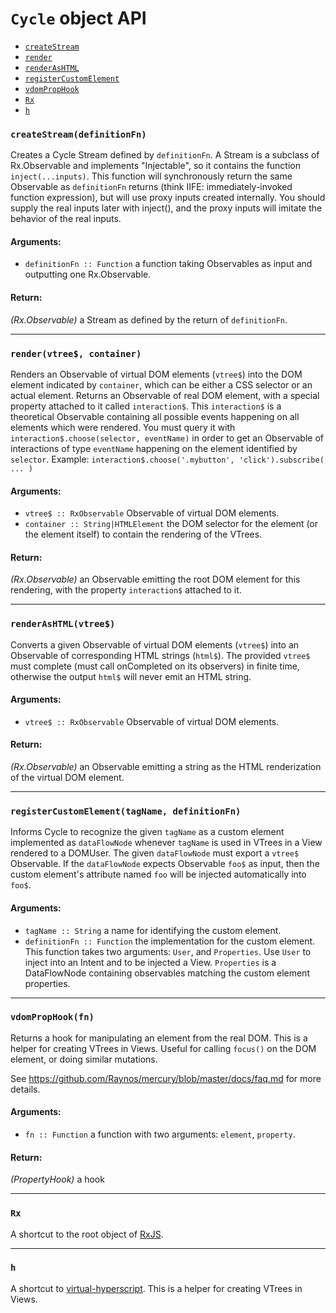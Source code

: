 
# `Cycle` object API

- [`createStream`](#createStream)
- [`render`](#render)
- [`renderAsHTML`](#renderAsHTML)
- [`registerCustomElement`](#registerCustomElement)
- [`vdomPropHook`](#vdomPropHook)
- [`Rx`](#Rx)
- [`h`](#h)

### <a id="createStream"></a> `createStream(definitionFn)`

Creates a Cycle Stream defined by `definitionFn`. A Stream is a subclass of
Rx.Observable and implements "Injectable", so it contains the function
`inject(...inputs)`. This function will synchronously return the same Observable as
`definitionFn` returns (think IIFE: immediately-invoked function expression), but
will use proxy inputs created internally. You should supply the real inputs later
with inject(), and the proxy inputs will imitate the behavior of the real inputs.

#### Arguments:

- `definitionFn :: Function` a function taking Observables as input and outputting one Rx.Observable.

#### Return:

*(Rx.Observable)* a Stream as defined by the return of `definitionFn`.

- - -

### <a id="render"></a> `render(vtree$, container)`

Renders an Observable of virtual DOM elements (`vtree$`) into the DOM element
indicated by `container`, which can be either a CSS selector or an actual element.
Returns an Observable of real DOM element, with a special property attached to it
called `interaction$`. This `interaction$` is a theoretical Observable containing all
possible events happening on all elements which were rendered. You must query it
with `interaction$.choose(selector, eventName)` in order to get an Observable of
interactions of type `eventName` happening on the element identified by `selector`.
Example: `interaction$.choose('.mybutton', 'click').subscribe( ... )`

#### Arguments:

- `vtree$ :: RxObservable` Observable of virtual DOM elements.
- `container :: String|HTMLElement` the DOM selector for the element (or the element itself) to contain the rendering of the VTrees.

#### Return:

*(Rx.Observable)* an Observable emitting the root DOM element for this rendering, with the property `interaction$` attached to it.

- - -

### <a id="renderAsHTML"></a> `renderAsHTML(vtree$)`

Converts a given Observable of virtual DOM elements (`vtree$`) into an Observable
of corresponding HTML strings (`html$`). The provided `vtree$` must complete (must
call onCompleted on its observers) in finite time, otherwise the output `html$` will
never emit an HTML string.

#### Arguments:

- `vtree$ :: RxObservable` Observable of virtual DOM elements.

#### Return:

*(Rx.Observable)* an Observable emitting a string as the HTML renderization of the virtual DOM element.

- - -

### <a id="registerCustomElement"></a> `registerCustomElement(tagName, definitionFn)`

Informs Cycle to recognize the given `tagName` as a custom element implemented
as `dataFlowNode` whenever `tagName` is used in VTrees in a View rendered to a
DOMUser.
The given `dataFlowNode` must export a `vtree$` Observable. If the `dataFlowNode`
expects Observable `foo$` as input, then the custom element's attribute named `foo`
will be injected automatically into `foo$`.

#### Arguments:

- `tagName :: String` a name for identifying the custom element.
- `definitionFn :: Function` the implementation for the custom element. This function takes two arguments: `User`, and `Properties`. Use `User` to inject into an
Intent and to be injected a View. `Properties` is a DataFlowNode containing
observables matching the custom element properties.

- - -

### <a id="vdomPropHook"></a> `vdomPropHook(fn)`

Returns a hook for manipulating an element from the real DOM. This is a helper for
creating VTrees in Views. Useful for calling `focus()` on the DOM element, or doing
similar mutations.

See https://github.com/Raynos/mercury/blob/master/docs/faq.md for more details.

#### Arguments:

- `fn :: Function` a function with two arguments: `element`, `property`.

#### Return:

*(PropertyHook)* a hook

- - -

### <a id="Rx"></a> `Rx`

A shortcut to the root object of [RxJS](https://github.com/Reactive-Extensions/RxJS).

- - -

### <a id="h"></a> `h`

A shortcut to [virtual-hyperscript](
https://github.com/Matt-Esch/virtual-dom/tree/master/virtual-hyperscript).
This is a helper for creating VTrees in Views.
